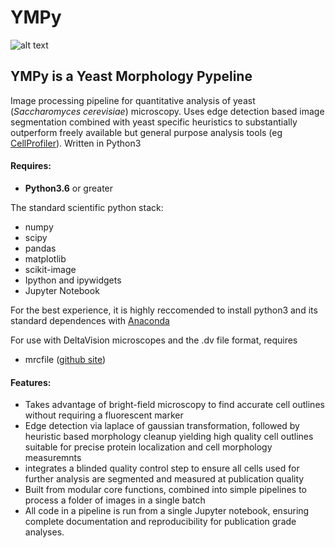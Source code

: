 # **YMPy**


 ![alt text](https://github.com/elguiney/YMPy/blob/master/YMPy-logo.png "Yeast Morphology Pypeline")
 ## **YMPy** is a  **Y**east **M**orphology **Py**peline



Image processing pipeline for quantitative analysis of yeast (_Saccharomyces cerevisiae_) microscopy.
Uses edge detection based image segmentation combined with yeast specific heuristics to substantially outperform freely available but general purpose analysis tools (eg [CellProfiler](http://cellprofiler.org/)).
Written in Python3

#### Requires:
- **Python3.6** or greater

The standard scientific python stack:
- numpy
- scipy
- pandas
- matplotlib
- scikit-image
- Ipython and ipywidgets
- Jupyter Notebook

For the best experience, it is highly reccomended to install python3 and its standard
dependences with [Anaconda](https://www.anaconda.com/distribution/)

For use with DeltaVision microscopes and the .dv file format, requires
- mrcfile ([github site](https://github.com/ccpem/mrcfile))

#### Features:
- Takes advantage of bright-field microscopy to find accurate cell outlines without requiring a fluorescent marker
- Edge detection via laplace of gaussian transformation, followed by heuristic based morphology cleanup yielding high quality cell outlines suitable for precise protein localization and cell morphology measuremnts
- integrates a blinded quality control step to ensure all cells used for further analysis are segmented and measured at publication quality
- Built from modular core functions, combined into simple pipelines to process a folder of images in a single batch
- All code in a pipeline is run from a single Jupyter notebook, ensuring complete documentation and reproducibility for publication grade analyses.
